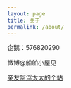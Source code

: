 ```yaml
---
layout: page
title: 关于
permalink: /about/
---
```


企鹅：576820290

微博@船舶小屋见

[亲友阿浮太太的个站](https://coococola.home.blog/)

